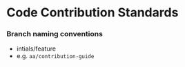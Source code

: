 # Code Contribution Standards

### Branch naming conventions

- intials/feature
- e.g. `aa/contribution-guide`
